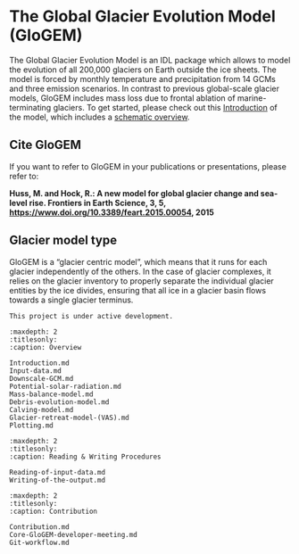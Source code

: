 # The Global Glacier Evolution Model (GloGEM)

The Global Glacier Evolution Model is an IDL package which allows to model the evolution of all 200,000 glaciers on Earth outside the ice sheets. 
The model is forced by monthly temperature and precipitation from 14 GCMs and three emission scenarios. In contrast to previous global-scale glacier models, 
GloGEM includes mass loss due to frontal ablation of marine-terminating glaciers. To get started, please check out this [Introduction](Introduction.md) of the model, 
which includes a [schematic overview](Introduction.md#schematic-overview).

## Cite GloGEM

If you want to refer to GloGEM in your publications or presentations, please refer to:

**Huss, M. and Hock, R.: A new model for global glacier change and sea-level rise. Frontiers in Earth Science, 3, 5, https://www.doi.org/10.3389/feart.2015.00054, 2015**

## Glacier model type

GloGEM is a “glacier centric model”, which means that it runs for each glacier independently of the others. In the case of glacier complexes, 
it relies on the glacier inventory to properly separate the individual glacier entities by the ice divides, ensuring that all ice in a glacier 
basin flows towards a single glacier terminus.

```{note}
This project is under active development.
```

```{toctree}
:maxdepth: 2
:titlesonly:
:caption: Overview

Introduction.md
Input-data.md
Downscale-GCM.md
Potential-solar-radiation.md
Mass-balance-model.md
Debris-evolution-model.md
Calving-model.md
Glacier-retreat-model-(VAS).md
Plotting.md
```

```{toctree}
:maxdepth: 2
:titlesonly:
:caption: Reading & Writing Procedures

Reading-of-input-data.md
Writing-of-the-output.md
```

```{toctree}
:maxdepth: 2
:titlesonly:
:caption: Contribution

Contribution.md
Core-GloGEM-developer-meeting.md
Git-workflow.md
```
